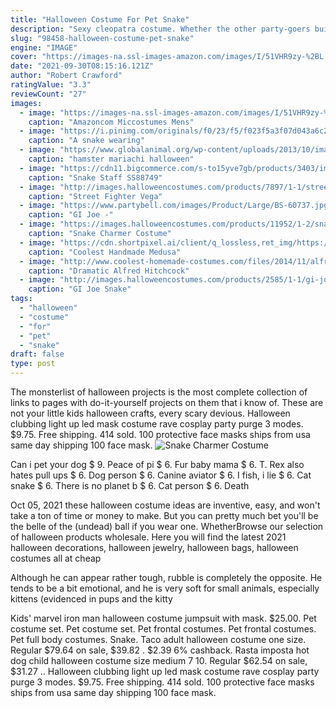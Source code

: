 ```yaml
---
title: "Halloween Costume For Pet Snake"
description: "Sexy cleopatra costume. Whether the other party-goers build you a throne or just stay busy worshiping you from afar, you're going to feel like the ruler you were born to be when you wear this sexy costume."
slug: "98458-halloween-costume-pet-snake"
engine: "IMAGE"
cover: "https://images-na.ssl-images-amazon.com/images/I/51VHR9zy-%2BL._AC_UL1000_.jpg"
date: "2021-09-30T08:15:16.121Z"
author: "Robert Crawford"
ratingValue: "3.3"
reviewCount: "27"
images:
  - image: "https://images-na.ssl-images-amazon.com/images/I/51VHR9zy-%2BL._AC_UL1000_.jpg"
    caption: "Amazoncom Miccostumes Mens"
  - image: "https://i.pinimg.com/originals/f0/23/f5/f023f5a3f07d043a6c2de0b6437a273a.jpg"
    caption: "A snake wearing"
  - image: "https://www.globalanimal.org/wp-content/uploads/2013/10/image6.jpeg"
    caption: "hamster mariachi halloween"
  - image: "https://cdn11.bigcommerce.com/s-to15yve7gb/products/3403/images/3676/ss88749__26672.1526682454.500.750.jpg?c=2"
    caption: "Snake Staff SS88749"
  - image: "http://images.halloweencostumes.com/products/7897/1-1/street-fighter-vega-costume.jpg"
    caption: "Street Fighter Vega"
  - image: "https://www.partybell.com/images/Product/Large/BS-60737.jpg"
    caption: "GI Joe -"
  - image: "https://images.halloweencostumes.com/products/11952/1-2/snake-charmer-costume.jpg"
    caption: "Snake Charmer Costume"
  - image: "https://cdn.shortpixel.ai/client/q_lossless,ret_img/https://www.coolest-homemade-costumes.com/files/2012/11/medusa-costume-20126-600x800.jpg"
    caption: "Coolest Handmade Medusa"
  - image: "http://www.coolest-homemade-costumes.com/files/2014/11/alfred-hitchcock-the-birds-127816-e1415226694956.jpg"
    caption: "Dramatic Alfred Hitchcock"
  - image: "http://images.halloweencostumes.com/products/2585/1-1/gi-joe-snake-eyes-vest.jpg"
    caption: "GI Joe Snake"
tags:
  - "halloween"
  - "costume"
  - "for"
  - "pet"
  - "snake"
draft: false
type: post
---
```


The monsterlist of halloween projects is the most complete collection of links to pages with do-it-yourself projects on them that i know of. These are not your little kids halloween crafts, every scary devious. Halloween clubbing light up led mask costume rave cosplay party purge 3 modes. $9.75. Free shipping. 414 sold. 100 protective face masks ships from usa same day shipping 100 face mask.
![Snake Charmer Costume](https://images.halloweencostumes.com/products/11952/1-2/snake-charmer-costume.jpg "Snake Charmer Costume")

Can i pet your dog $ 9. Peace of pi $ 6. Fur baby mama $ 6. T. Rex also hates pull ups $ 6. Dog person $ 6. Canine aviator $ 6. I fish, i lie $ 6. Cat snake $ 6. There is no planet b $ 6. Cat person $ 6. Death
<!--inArticleAds-->

<!--galleryOne-->

Oct 05, 2021 these halloween costume ideas are inventive, easy, and won't take a ton of time or money to make. But you can pretty much bet you'll be the belle of the (undead) ball if you wear one. WhetherBrowse our selection of halloween products wholesale. Here you will find the latest 2021 halloween decorations, halloween jewelry, halloween bags, halloween costumes all at cheap
<!--inArticleAds-->

<!--galleryTwo-->

Although he can appear rather tough, rubble is completely the opposite. He tends to be a bit emotional, and he is very soft for small animals, especially kittens (evidenced in pups and the kitty
<!--galleryThree-->

Kids' marvel iron man halloween costume jumpsuit with mask. $25.00.  Pet costume set. Pet costume set. Pet frontal costumes. Pet frontal costumes. Pet full body costumes. Snake. Taco adult halloween costume one size. Regular $79.64 on sale, $39.82 . $2.39  6% cashback. Rasta imposta hot dog child halloween costume size medium 7 10. Regular $62.54 on sale, $31.27 .. Halloween clubbing light up led mask costume rave cosplay party purge 3 modes. $9.75. Free shipping. 414 sold. 100 protective face masks ships from usa same day shipping 100 face mask.